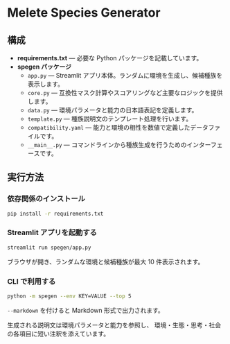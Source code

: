 # Melete Species Generator

## 構成

- **requirements.txt** — 必要な Python パッケージを記載しています。
- **spegen パッケージ**
  - `app.py` — Streamlit アプリ本体。ランダムに環境を生成し、候補種族を表示します。
  - `core.py` — 互換性マスク計算やスコアリングなど主要なロジックを提供します。
  - `data.py` — 環境パラメータと能力の日本語表記を定義します。
  - `template.py` — 種族説明文のテンプレート処理を行います。
  - `compatibility.yaml` — 能力と環境の相性を数値で定義したデータファイルです。
  - `__main__.py` — コマンドラインから種族生成を行うためのインターフェースです。

## 実行方法

### 依存関係のインストール
```bash
pip install -r requirements.txt
```

### Streamlit アプリを起動する
```bash
streamlit run spegen/app.py
```
ブラウザが開き、ランダムな環境と候補種族が最大 10 件表示されます。

### CLI で利用する
```bash
python -m spegen --env KEY=VALUE --top 5
```
`--markdown` を付けると Markdown 形式で出力されます。

生成される説明文は環境パラメータと能力を参照し、
環境・生態・思考・社会の各項目に短い注釈を添えています。
